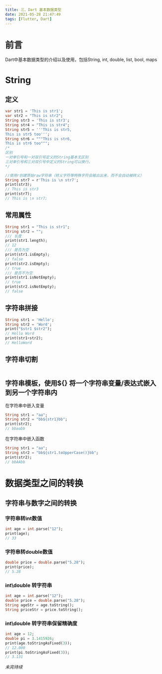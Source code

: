 ```yaml
---
title: 三、Dart 基本数据类型
date: 2021-05-28 21:47:49
tags: [Flutter, Dart]
---
```

# 前言
Dart中基本数据类型的介绍以及使用，包括String, int, double, list, bool, maps

<!--more-->

# String
## 定义
``` dart
var str1 = 'This is str1';
var str2 = "This is str2";
String str3 = 'This is str3';
String str4 = "This is str4";
String str5 = '''This is str5,
This is str5 too''';
String str6 = """This is str6,
This is str6 too""";
/* 
区别
一对单引号和一对双引号定义的String基本无区别
三对单引号和三对双引号中定义的String可以换行。
*/

//使用r创建原始raw字符串（转义字符等特殊字符会输出出来，而不会自动被转义）
String str7 = r'This is \n str7';
print(str3);
// This is str3
print(str7);
// This is \n str7;
```

## 常用属性
``` dart
String str1 = "This is str1";
String str2 = "";
/// 长度
print(str1.length);
// 12
/// 是否为空
print(str1.isEmpty);
// false
print(str2.isEmpty);
// true
/// 是否不为空
print(str1.isNotEmpty);
// true
print(str2.isNotEmpty);
// false
```

## 字符串拼接
``` dart
String str1 = 'Hello';
String str2 = 'Word';
print("$str1 $str2");
// Hello Word
print(str1+str2);
// HelloWord
```

## 字符串切割
``` dart

```

## 字符串模板，使用${} 将一个字符串变量/表达式嵌入到另一个字符串内
在字符串中嵌入变量
``` dart
String str1 = "aa";
String str2 = "bb${str1}bb";
print(str2); 
// bbaabb
```
在字符串中嵌入函数
``` dart
String str1 = "aa";
String str2 = "bb${str1.toUpperCase()}bb";
print(str2); 
// bbAAbb
```

# 数据类型之间的转换
## 字符串与数字之间的转换
### 字符串转int数值
``` dart
int age = int.parse("12");
print(age); 
// 33
```
### 字符串转double数值
``` dart
double price = double.parse("5.28");
print(price); 
// 5.28
```
### int\double 转字符串
``` dart
int age = int.parse("12");
double price = double.parse("5.28");
String ageStr = age.toString();
String priceStr = price.toString();
```
### int\double 转字符串保留精确度
``` dart
int age = 12;
double pi = 3.1415926;
print(age.toStringAsFixed(3));
// 12.000
print(pi.toStringAsFixed(3));
// 3.131
```
*未完待续*